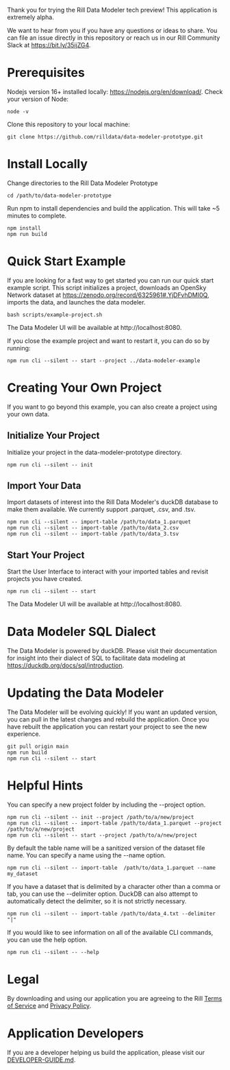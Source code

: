 Thank you for trying the Rill Data Modeler tech preview! This application is extremely alpha. 

We want to hear from you if you have any questions or ideas to share. You can file an issue directly in this repository or reach us in our Rill Community Slack at https://bit.ly/35ijZG4.

# Prerequisites
Nodejs version 16+ installed locally: https://nodejs.org/en/download/. Check your version of Node:
```
node -v
```
Clone this repository to your local machine:
```
git clone https://github.com/rilldata/data-modeler-prototype.git
```

# Install Locally
Change directories to the Rill Data Modeler Prototype
```
cd /path/to/data-modeler-prototype
```
Run npm to install dependencies and build the application. This will take ~5 minutes to complete.
```
npm install
npm run build
```

# Quick Start Example
If you are looking for a fast way to get started you can run our quick start example script. This script initializes a project, downloads an OpenSky Network dataset at https://zenodo.org/record/6325961#.YjDFvhDMI0Q, imports the data, and launches the data modeler.
```
bash scripts/example-project.sh
```
The Data Modeler UI will be available at http://localhost:8080.

If you close the example project and want to restart it, you can do so by running:
```
npm run cli --silent -- start --project ../data-modeler-example
```

# Creating Your Own Project
If you want to go beyond this example, you can also create a project using your own data.
## Initialize Your Project
Initialize your project in the data-modeler-prototype directory.
```
npm run cli --silent -- init
```
## Import Your Data
Import datasets of interest into the Rill Data Modeler's duckDB database to make them available. We currently support .parquet, .csv, and .tsv.
```
npm run cli --silent -- import-table /path/to/data_1.parquet
npm run cli --silent -- import-table /path/to/data_2.csv
npm run cli --silent -- import-table /path/to/data_3.tsv
```
## Start Your Project
Start the User Interface to interact with your imported tables and revisit projects you have created.
```
npm run cli --silent -- start
```
The Data Modeler UI will be available at http://localhost:8080.

# Data Modeler SQL Dialect
The Data Modeler is powered by duckDB. Please visit their documentation for insight into their dialect of SQL to facilitate data modeling at https://duckdb.org/docs/sql/introduction.

# Updating the Data Modeler
The Data Modeler will be evolving quickly! If you want an updated version, you can pull in the latest changes and rebuild the application. Once you have rebuilt the application you can restart your project to see the new experience.
```
git pull origin main
npm run build
npm run cli --silent -- start
```
# Helpful Hints
You can specify a new project folder by including the --project option.
```
npm run cli --silent -- init --project /path/to/a/new/project
npm run cli --silent -- import-table /path/to/data_1.parquet --project /path/to/a/new/project
npm run cli --silent -- start --project /path/to/a/new/project
```
By default the table name will be a sanitized version of the dataset file name. You can specify a name using the --name option.
```
npm run cli --silent -- import-table  /path/to/data_1.parquet --name my_dataset
```
If you have a dataset that is delimited by a character other than a comma or tab, you can use the --delimiter option. DuckDB can also attempt to automatically detect the delimiter, so it is not strictly necessary.
```
npm run cli --silent -- import-table /path/to/data_4.txt --delimiter "|"
```
If you would like to see information on all of the available CLI commands, you can use the help option.
```
npm run cli --silent -- --help
```

# Legal

By downloading and using our application you are agreeing to the Rill [Terms of Service](https://www.rilldata.com/legal/tos) and [Privacy Policy](https://www.rilldata.com/legal/privacy).


# Application Developers
If you are a developer helping us build the application, please visit our [DEVELOPER-GUIDE.md](https://github.com/rilldata/data-modeler-prototype/blob/main/DEVELOPER-GUIDE.md).


